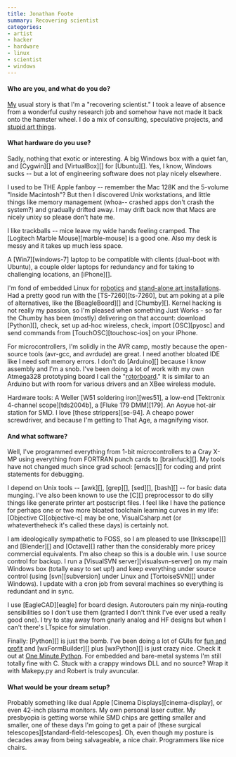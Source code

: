 ```yaml
---
title: Jonathan Foote
summary: Recovering scientist
categories:
- artist
- hacker
- hardware
- linux
- scientist
- windows
---
```


#### Who are you, and what do you do?

[My](http://rotormind.com/ "Jonathan's website.") usual story is that I'm a "recovering scientist." I took a leave of absence from a wonderful cushy research job and somehow have not made it back onto the hamster wheel. I do a mix of consulting, speculative projects, and [stupid art things](http://www.chassistherobot.com/ "The site for Chassis, the drink-serving robot.").

#### What hardware do you use?

Sadly, nothing that exotic or interesting. A big Windows box with a quiet fan, and [Cygwin][] and [VirtualBox][] for [Ubuntu][]. Yes, I know, Windows sucks -- but a lot of engineering software does not play nicely elsewhere. 

I used to be THE Apple fanboy -- remember the Mac 128K and the 5-volume "Inside Macintosh"? But then I discovered Unix workstations, and little things like memory management (whoa-- crashed apps don't crash the system?) and gradually drifted away. I may drift back now that Macs are nicely unixy so please don't hate me.

I like trackballs -- mice leave my wide hands feeling cramped. The [Logitech Marble Mouse][marble-mouse] is a good one. Also my desk is messy and it takes up much less space.

A [Win7][windows-7] laptop to be compatible with clients (dual-boot with Ubuntu), a couple older laptops for redundancy and for taking to challenging locations, an [iPhone][]. 

I'm fond of embedded Linux for [robotics](http://wiki.orbswarm.com/index.php?title=Overview "Information on the SWARM art work/robots.") and [stand-alone art installations](http://rotormind.com/projects/portfolio/Carr/ "Information on an interactive LED lightwork by Jonathan."). Had a pretty good run with the [TS-7260][ts-7260], but am poking at a pile of alternatives, like the [BeagleBoard][] and [Chumby][]. Kernel hacking is not really my passion, so I'm pleased when something Just Works - so far the Chumby has been (mostly) delivering on that account: download [Python][], check, set up ad-hoc wireless, check, import [OSC][pyosc] and send commands from [TouchOSC][touchosc-ios] on your iPhone.

For microcontrollers, I'm solidly in the AVR camp, mostly because the open-source tools (avr-gcc, and avrdude) are great. I need another bloated IDE like I need soft memory errors. I don't do [Arduino][] because I know assembly and I'm a snob. I've been doing a lot of work with my own Atmega328 prototyping board I call the "[rotorboard](http://www.flickr.com/photos/headrotor/3534845287/ "A photo of the rotorboard.")." It is similar to an Arduino but with room for various drivers and an XBee wireless module. 

Hardware tools: A Weller [W51 soldering iron][wes51], a low-end [Tektronix 4-channel scope][tds2004b], a [Fluke 179 DMM][179]. An Aoyue hot-air station for SMD. I love [these strippers][se-94]. A cheapo power screwdriver, and because I'm getting to That Age, a magnifying visor.

#### And what software?

Well, I've programmed everything from 1-bit microcontrollers to a Cray X-MP using everything from FORTRAN punch cards to [brainfuck][]. My tools have not changed much since grad school: [emacs][] for coding and print statements for debugging.

I depend on Unix tools -- [awk][], [grep][], [sed][], [bash][] -- for basic data munging. I've also been known to use the [C][] preprocessor to do silly things like generate printer art postscript files. I feel like I have the patience for perhaps one or two more bloated toolchain learning curves in my life: [Objective C][objective-c] may be one, VisualCsharp.net (or whatevertheheck it's called these days) is certainly not.

I am ideologically sympathetic to FOSS, so I am pleased to use [Inkscape][] and [Blender][] and [Octave][] rather than the considerably more pricey commercial equivalents. I'm also cheap so this is a double win. I use source control for backup. I run a [VisualSVN server][visualsvn-server] on my main Windows box (totally easy to set up!) and keep everything under source control (using [svn][subversion] under Linux and [TortoiseSVN][] under Windows). I update with a cron job from several machines so everything is redundant and in sync.

I use [EagleCAD][eagle] for board design. Autorouters pain my ninja-routing sensibilities so I don't use them (granted I don't think I've ever used a really good one). I try to stay away from gnarly analog and HF designs but when I can't there's LTspice for simulation.

Finally: [Python][] is just the bomb. I've been doing a lot of GUIs for [fun and profit](http://rotormind.com/projects/portfolio/rotorbryte/ "Jonathan's GUI projects.") and [wxFormBuilder][] plus [wxPython][] is just crazy nice. Check it out at [One Minute Python](http://www.oneminutepython.com/ "A guide for creating Python applications."). For embedded and bare-metal systems I'm still totally fine with C. Stuck with a crappy windows DLL and no source? Wrap it with Makepy.py and Robert is truly avuncular.

#### What would be your dream setup?

Probably something like dual Apple [Cinema Displays][cinema-display], or even 42-inch plasma monitors. My own personal laser cutter. My presbyopia is getting worse while SMD chips are getting smaller and smaller, one of these days I'm going to get a pair of [these surgical telescopes][standard-field-telescopes]. Oh, even though my posture is decades away from being salvageable, a nice chair. Programmers like nice chairs.